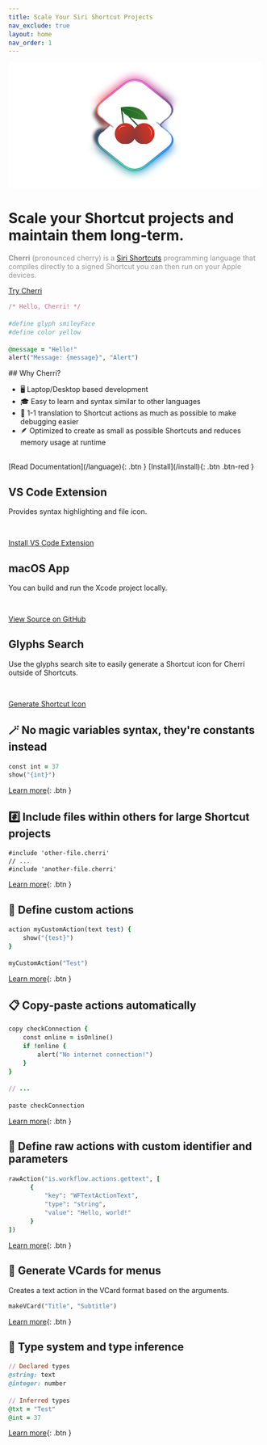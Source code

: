 ```yaml
---
title: Scale Your Siri Shortcut Projects
nav_exclude: true
layout: home
nav_order: 1
---
```


<div class="hero">
    <img src="/assets/hero.png" width="500" height="250" alt="Cherri Hero Image"/>
    <h1>Scale your Shortcut projects and maintain them long-term.</h1>
    <p style="color: #959396"><strong>Cherri</strong> (pronounced cherry) is a <a href="https://apps.apple.com/us/app/shortcuts/id1462947752" ref="noreferrer noopener" target="_blank">Siri Shortcuts</a> programming language that compiles directly to a signed Shortcut you can then run on your Apple devices.</p>
    <span class="fs-6">
    <a href="https://playground.cherrilang.org" target="_blank" class="btn btn-red btn-outline hero-button">Try Cherri</a>
    </span>
</div>

```ruby
/* Hello, Cherri! */

#define glyph smileyFace
#define color yellow

@message = "Hello!"
alert("Message: {message}", "Alert")
```

<div class="box" markdown="1">
## Why Cherri?

- 🖥️ Laptop/Desktop based development
- 🎓 Easy to learn and syntax similar to other languages
- 🐞 1-1 translation to Shortcut actions as much as possible to make debugging easier
- 🪶 Optimized to create as small as possible Shortcuts and reduces memory usage at runtime

<br/>

<span class="fs-5">
[Read Documentation](/language){: .btn }
[Install](/install){: .btn .btn-red }
</span>
</div>

<div class="box" markdown="1">
    
## VS Code Extension
Provides syntax highlighting and file icon.

<br/>

<a href="https://marketplace.visualstudio.com/items?itemName=electrikmilk.cherri-vscode-extension" target="_blank" class="btn btn-red">Install VS Code Extension</a>

</div>

<div class="box" markdown="1">

## macOS App

You can build and run the Xcode project locally.

<br/>

<a href="https://github.com/electrikmilk/cherri-macos-app" target="_blank" class="btn btn-red">View Source on GitHub</a>

</div>

<div class="box" markdown="1">

## Glyphs Search

Use the glyphs search site to easily generate a Shortcut icon for Cherri outside of Shortcuts.

<br/>

<a href="https://glyphs.cherrilang.org" target="_blank" class="btn btn-red">Generate Shortcut Icon</a>

</div>

## 🪄 No magic variables syntax, they're constants instead

```ruby
const int = 37
show("{int}")
```

[Learn more](language/variables-constants-globals#constants){: .btn }

## #️⃣ Include files within others for large Shortcut projects

```
#include 'other-file.cherri'
// ...
#include 'another-file.cherri'
```

[Learn more](language/includes){: .btn }

## 🔧 Define custom actions

```ruby
action myCustomAction(text test) {
    show("{test}")
}

myCustomAction("Test")
```

[Learn more](language/custom-actions){: .btn }

## 📋 Copy-paste actions automatically

```ruby
copy checkConnection {
    const online = isOnline()
    if !online {
        alert("No internet connection!")
    }
}

// ...

paste checkConnection
```

[Learn more](language/copy-paste){: .btn }

## 🥩 Define raw actions with custom identifier and parameters

```ruby
rawAction("is.workflow.actions.gettext", [
      {
          "key": "WFTextActionText",
          "type": "string",
          "value": "Hello, world!"
      }
])
```

[Learn more](language/raw-actions){: .btn }

## 📇 Generate VCards for menus

Creates a text action in the VCard format based on the arguments.

```ruby
makeVCard("Title", "Subtitle")
```

[Learn more](language/vcards){: .btn }

## 🔢 Type system and type inference

```ruby
// Declared types
@string: text
@integer: number

// Inferred types
@txt = "Test"
@int = 37
```

[Learn more](language/types){: .btn }
